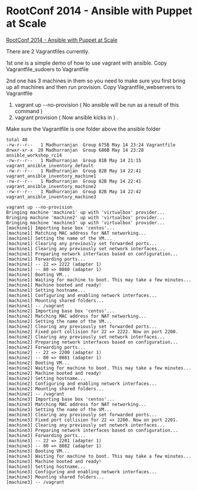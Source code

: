 RootConf 2014 - Ansible with Puppet at Scale
============================================

[RootConf 2014 - Ansible with Puppet at Scale](https://funnel.hasgeek.com/rootconf2014/1121-ansible-with-puppet-at-scale)

There are 2 Vagrantfiles currently.

1st one is a simple demo of how to use vagrant with ansible. Copy Vagrantfile_sudoers to Vagrantfile

2nd one has 3 machines in them so you need to make sure you first bring up all machines and then run provision. Copy Vagrantfile_webservers to Vagrantfile

1. vagrant up --no-provision ( No ansible will be run as a result of this command )
2. vagrant provision ( Now ansible kicks in ) .

Make sure the Vagrantfile is one folder above the ansible folder

```ls  -lh
total 40
-rw-r--r--   1 Madhurranjan  Group 675B May 14 23:24 Vagrantfile
drwxr-xr-x  20 Madhurranjan  Group 680B May 14 23:28 ansible_workshop_rc14
-rw-r--r--   1 Madhurranjan  Group 81B May 14 21:15 vagrant_ansible_inventory_default
-rw-r--r--   1 Madhurranjan  Group 82B May 14 22:41 vagrant_ansible_inventory_machine1
-rw-r--r--   1 Madhurranjan  Group 82B May 14 22:41 vagrant_ansible_inventory_machine2
-rw-r--r--   1 Madhurranjan  Group 82B May 14 22:42 vagrant_ansible_inventory_machine3
```

```
vagrant up --no-provision
Bringing machine 'machine1' up with 'virtualbox' provider...
Bringing machine 'machine2' up with 'virtualbox' provider...
Bringing machine 'machine3' up with 'virtualbox' provider...
[machine1] Importing base box 'centos'...
[machine1] Matching MAC address for NAT networking...
[machine1] Setting the name of the VM...
[machine1] Clearing any previously set forwarded ports...
[machine1] Clearing any previously set network interfaces...
[machine1] Preparing network interfaces based on configuration...
[machine1] Forwarding ports...
[machine1] -- 22 => 2222 (adapter 1)
[machine1] -- 80 => 8080 (adapter 1)
[machine1] Booting VM...
[machine1] Waiting for machine to boot. This may take a few minutes...
[machine1] Machine booted and ready!
[machine1] Setting hostname...
[machine1] Configuring and enabling network interfaces...
[machine1] Mounting shared folders...
[machine1] -- /vagrant
[machine2] Importing base box 'centos'...
[machine2] Matching MAC address for NAT networking...
[machine2] Setting the name of the VM...
[machine2] Clearing any previously set forwarded ports...
[machine2] Fixed port collision for 22 => 2222. Now on port 2200.
[machine2] Clearing any previously set network interfaces...
[machine2] Preparing network interfaces based on configuration...
[machine2] Forwarding ports...
[machine2] -- 22 => 2200 (adapter 1)
[machine2] -- 80 => 8081 (adapter 1)
[machine2] Booting VM...
[machine2] Waiting for machine to boot. This may take a few minutes...
[machine2] Machine booted and ready!
[machine2] Setting hostname...
[machine2] Configuring and enabling network interfaces...
[machine2] Mounting shared folders...
[machine2] -- /vagrant
[machine3] Importing base box 'centos'...
[machine3] Matching MAC address for NAT networking...
[machine3] Setting the name of the VM...
[machine3] Clearing any previously set forwarded ports...
[machine3] Fixed port collision for 22 => 2200. Now on port 2201.
[machine3] Clearing any previously set network interfaces...
[machine3] Preparing network interfaces based on configuration...
[machine3] Forwarding ports...
[machine3] -- 22 => 2201 (adapter 1)
[machine3] -- 80 => 8082 (adapter 1)
[machine3] Booting VM...
[machine3] Waiting for machine to boot. This may take a few minutes...
[machine3] Machine booted and ready!
[machine3] Setting hostname...
[machine3] Configuring and enabling network interfaces...
[machine3] Mounting shared folders...
[machine3] -- /vagrant
```
